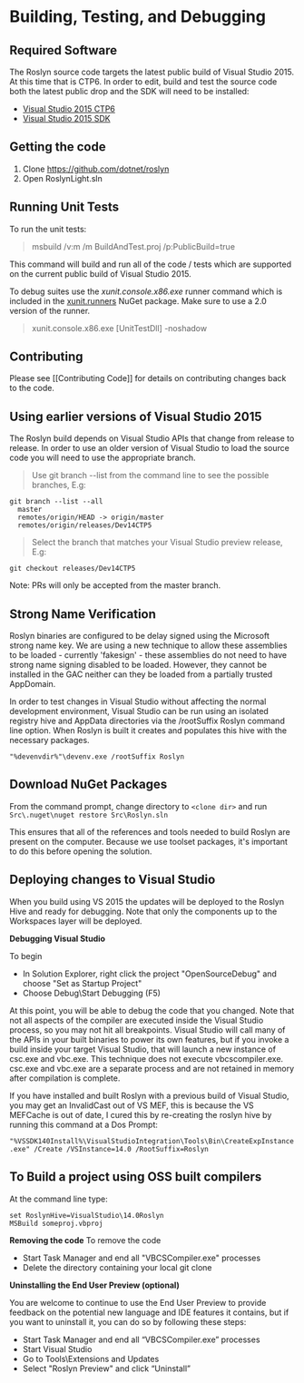 # Building, Testing, and Debugging

## Required Software

The Roslyn source code targets the latest public build of Visual Studio 2015.  At this time that is CTP6.  In order to edit, build and test the source code both the latest public drop and the SDK will need to be installed:

- [Visual Studio 2015 CTP6](http://go.microsoft.com/?linkid=9875137&clcid=0x409&wt.mc_id=o~msft~vscom~download-body~dn906891&campaign=o~msft~vscom~download-body~dn906891)
- [Visual Studio 2015 SDK](http://go.microsoft.com/?linkid=9875738)

## Getting the code

1. Clone https://github.com/dotnet/roslyn
2. Open RoslynLight.sln 

## Running Unit Tests
To run the unit tests:

> msbuild /v:m /m BuildAndTest.proj /p:PublicBuild=true

This command will build and run all of the code / tests which are supported on the current public build of Visual Studio 2015.  

To debug suites use the *xunit.console.x86.exe* runner command which is included in the [xunit.runners](https://www.nuget.org/packages/xunit.runners) NuGet package.  Make sure to use a 2.0 version of the runner.  

> xunit.console.x86.exe [UnitTestDll] -noshadow 

## Contributing
Please see [[Contributing Code]] for details on contributing changes back to the code.

## Using earlier versions of Visual Studio 2015 

The Roslyn build depends on Visual Studio APIs that change from release to release.  In order to use an older version of Visual Studio to load the source code you will need to use the appropriate branch.

> Use git branch --list from the command line to see the possible branches, E.g:

```
git branch --list --all
  master
  remotes/origin/HEAD -> origin/master
  remotes/origin/releases/Dev14CTP5
```

> Select the branch that matches your Visual Studio preview release, E.g:

```
git checkout releases/Dev14CTP5 
```

Note: PRs will only be accepted from the master branch.  

## Strong Name Verification
Roslyn binaries are configured to be delay signed using the Microsoft strong name key.  We are using a new technique to allow these assemblies to be loaded - currently 'fakesign' - these assemblies do not need to have strong name signing disabled to be loaded.  However, they cannot be installed in the GAC neither can they be loaded from a partially trusted AppDomain.

In order to test changes in Visual Studio without affecting the normal development environment, Visual Studio can be run using an isolated registry hive and AppData directories via the /rootSuffix Roslyn command line option.  When Roslyn is built it creates and populates this hive with the necessary packages.

```
"%devenvdir%"\devenv.exe /rootSuffix Roslyn
```

## Download NuGet Packages
From the command prompt, change directory to `<clone dir>` and run `Src\.nuget\nuget restore Src\Roslyn.sln`

This ensures that all of the references and tools needed to build Roslyn are present on the computer.  Because we use toolset packages, it's important to do this before opening the solution.

## Deploying changes to Visual Studio
When you build using VS 2015 the updates will be deployed to the Roslyn Hive and ready for debugging.  Note that only the components up to the Workspaces layer will be deployed.  

**Debugging Visual Studio**

To begin

* In Solution Explorer, right click the project "OpenSourceDebug" and choose "Set as Startup Project"
* Choose Debug\Start Debugging (F5)

At this point, you will be able to debug the code that you changed.  Note that not all aspects of the compiler are executed inside the Visual Studio process, so you may not hit all breakpoints.  Visual Studio will call many of the APIs in your built binaries to power its own features, but if you invoke a build inside your target Visual Studio, that will launch a new instance of csc.exe and vbc.exe.  This technique does not execute vbcscompiler.exe.  csc.exe and vbc.exe are a separate process and are not retained in memory after compilation is complete.

If you have installed and built Roslyn with a previous build of Visual Studio, you may get an InvalidCast out of VS MEF, this is because the VS MEFCache is out of date, I cured this by re-creating the roslyn hive by running this command at a Dos Prompt:

`"%VSSDK140Install%\VisualStudioIntegration\Tools\Bin\CreateExpInstance.exe" /Create /VSInstance=14.0 /RootSuffix=Roslyn`

## To Build a project using OSS built compilers
At the command line type: 

```
set RoslynHive=VisualStudio\14.0Roslyn
MSBuild someproj.vbproj
```

**Removing the code**
To remove the code

* Start Task Manager and end all "VBCSCompiler.exe" processes
* Delete the directory containing your local git clone

**Uninstalling the End User Preview (optional)**

You are welcome to continue to use the End User Preview to provide feedback on the potential new language and IDE features it contains, but if you want to uninstall it, you can do so by following these steps:

* Start Task Manager and end all “VBCSCompiler.exe” processes
* Start Visual Studio
* Go to Tools\Extensions and Updates
* Select "Roslyn Preview" and click “Uninstall”

